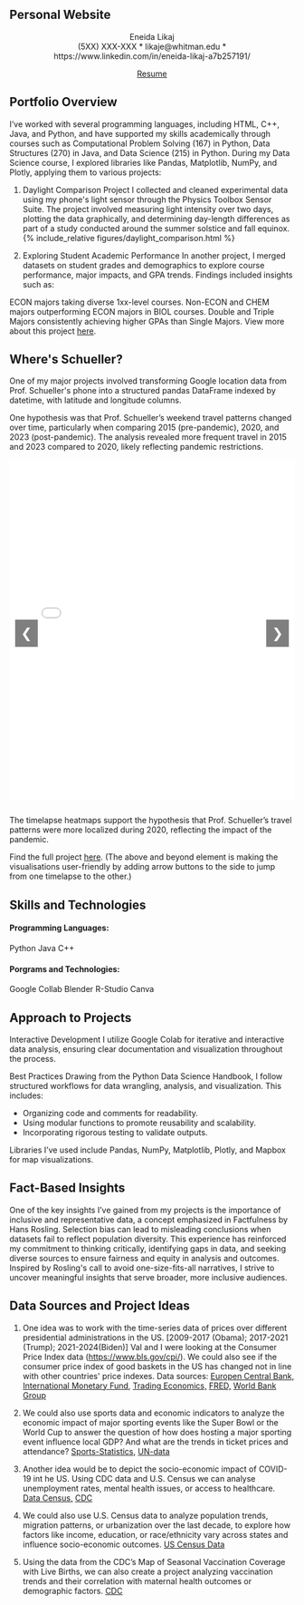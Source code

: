 ## Personal Website 
<div align="center">
  Eneida Likaj
</div>

<div align="center">
  (5XX) XXX-XXX * likaje@whitman.edu * https://www.linkedin.com/in/eneida-likaj-a7b257191/ 
  <p><a href="https://drive.google.com/file/d/1UC0yQGDHgcBRNg2DVpymw41IlIg1vByu/view?usp=sharing" target="_blank">Resume</a></p>
</div>


## Portfolio Overview
I’ve worked with several programming languages, including HTML, C++, Java, and Python, and have supported my skills academically through courses such as Computational Problem Solving (167) in Python, Data Structures (270) in Java, and Data Science (215) in Python.
During my Data Science course, I explored libraries like Pandas, Matplotlib, NumPy, and Plotly, applying them to various projects:

1. Daylight Comparison Project
I collected and cleaned experimental data using my phone's light sensor through the Physics Toolbox Sensor Suite. The project involved measuring light intensity over two days, plotting the data graphically, and determining day-length differences as part of a study conducted around the summer solstice and fall equinox.
{% include_relative figures/daylight_comparison.html %}

2. Exploring Student Academic Performance
In another project, I merged datasets on student grades and demographics to explore course performance, major impacts, and GPA trends. Findings included insights such as:

ECON majors taking diverse 1xx-level courses.
Non-ECON and CHEM majors outperforming ECON majors in BIOL courses.
Double and Triple Majors consistently achieving higher GPAs than Single Majors.
View more about this project 
<a href="https://colab.research.google.com/drive/1FQ1r23vMKJq5bhvWjfOPDZBqghMhEIpd?usp=sharing" target="_blank">here</a>.


## Where's Schueller?
One of my major projects involved transforming Google location data from Prof. Schueller's phone into a structured pandas DataFrame indexed by datetime, with latitude and longitude columns.

One hypothesis was that Prof. Schueller’s weekend travel patterns changed over time, particularly when comparing 2015 (pre-pandemic), 2020, and 2023 (post-pandemic). The analysis revealed more frequent travel in 2015 and 2023 compared to 2020, likely reflecting pandemic restrictions.

<div id="carousel" class="carousel" style="position: relative; width: 100%; max-width: 800px; margin: auto;">
  <!-- Slide 1 -->
  <div class="slide active">
    <iframe src="figures/timelapse_2019.html" width="100%" height="600" frameborder="0"></iframe>
  </div>

  <!-- Slide 2 -->
  <div class="slide">
    <iframe src="figures/timelapse_2020.html" width="100%" height="600" frameborder="0"></iframe>
  </div>

  <!-- Slide 3 -->
  <div class="slide">
    <iframe src="figures/timelapse_2022.html" width="100%" height="600" frameborder="0"></iframe>
  </div>

  <!-- Navigation Buttons -->
  <button class="prev" onclick="changeSlide(-1)">&#10094;</button>
  <button class="next" onclick="changeSlide(1)">&#10095;</button>
</div>

<style>
  /* Carousel Styles */
  .carousel {
    overflow: hidden;
    position: relative; /* Ensure positioning for child elements */
  }

  .slide {
    display: none;
    text-align: center;
  }

  .slide.active {
    display: block;
  }

  .prev, .next {
    cursor: pointer;
    position: absolute;
    top: 50%; /* Center vertically */
    transform: translateY(-50%); /* Adjust for centering */
    width: auto;
    padding: 10px;
    font-size: 24px;
    color: white;
    background-color: rgba(0, 0, 0, 0.5);
    border: none;
    z-index: 10; /* Ensure buttons are above other elements */
    user-select: none; /* Prevent text selection on click */
  }

  .prev {
    left: 10px; /* Position on the left */
  }

  .next {
    right: 10px; /* Position on the right */
  }

  iframe {
    display: block;
    margin: auto;
    border: none;
  }
</style>

<script>
  let currentSlide = 0;

  function changeSlide(direction) {
    const slides = document.querySelectorAll('.slide');
    slides[currentSlide].classList.remove('active');
    currentSlide = (currentSlide + direction + slides.length) % slides.length;
    slides[currentSlide].classList.add('active');
  }

  // Initialize the first slide
  document.querySelector('.slide').classList.add('active');
</script>


The timelapse heatmaps support the hypothesis that Prof. Schueller’s travel patterns were more localized during 2020, reflecting the impact of the pandemic.

Find the full project 
<a href="https://colab.research.google.com/drive/16VBqXlgDpoVissV-YfJqjQtlUCJL9_00?usp=sharing" target="_blank">here</a>.
(The above and beyond element is making the visualisations user-friendly by adding arrow buttons to the side to jump from one timelapse to the other.)


## Skills and Technologies
#### Programming Languages:
Python
Java
C++

#### Porgrams and Technologies:
Google Collab
Blender
R-Studio
Canva

## Approach to Projects
Interactive Development
I utilize Google Colab for iterative and interactive data analysis, ensuring clear documentation and visualization throughout the process.

Best Practices
Drawing from the Python Data Science Handbook, I follow structured workflows for data wrangling, analysis, and visualization. This includes:
- Organizing code and comments for readability.
- Using modular functions to promote reusability and scalability.
- Incorporating rigorous testing to validate outputs.
  
Libraries I’ve used include Pandas, NumPy, Matplotlib, Plotly, and Mapbox for map visualizations.

## Fact-Based Insights
One of the key insights I’ve gained from my projects is the importance of inclusive and representative data, a concept emphasized in Factfulness by Hans Rosling. Selection bias can lead to misleading conclusions when datasets fail to reflect population diversity. This experience has reinforced my commitment to thinking critically, identifying gaps in data, and seeking diverse sources to ensure fairness and equity in analysis and outcomes. Inspired by Rosling's call to avoid one-size-fits-all narratives, I strive to uncover meaningful insights that serve broader, more inclusive audiences.


## Data Sources and Project Ideas

1. One idea was to work with the time-series data of prices over different presidential
administrations in the US. [2009-2017 (Obama); 2017-2021 (Trump); 2021-2024(Biden)] 
Val and I were looking at the Consumer Price Index data (https://www.bls.gov/cpi/). We could also see if the consumer price index of good baskets in the US has changed not in
line with other countries' price indexes.
Data sources:
  <a href="https://data.ecb.europa.eu/data/data-categories/prices-macroeconomic-and-sectoral-statistics/measuring-inflation-harmonised-index-consumer-prices-hicp/harmonised-index-consumer-prices-hicp/goods" target="_blank">Europen Central Bank,</a>
  <a href="https://data.imf.org/?sk=4ffb52b2-3653-409a-b471-d47b46d904b5&sid=1485878802128" target="_blank">International  Monetary Fund,</a>
  <a href="https://tradingeconomics.com/united-states/interest-rate" target="_blank">Trading Economics,</a>
  <a href="https://fred.stlouisfed.org/series/FEDFUNDS" target="_blank">FRED,</a>
  <a href="https://data.worldbank.org/indicator/FP.CPI.TOTL.ZG" target="_blank">World Bank Group</a>

2. We could also use sports data and economic indicators to analyze the economic impact of major sporting events like the Super Bowl or the World Cup to answer the question of how does hosting a major sporting event influence local GDP?
And what are the trends in ticket prices and attendance?
  <a href="https://sports-statistics.com/" target="_blank">Sports-Statistics,</a>
  <a href="https://data.un.org/" target="_blank">UN-data</a>


3. Another idea would be to depict the socio-economic impact of COVID-19 int he US. Using CDC data and U.S. Census we can analyse unemployment rates, mental health issues, or access to healthcare.
  <a href="https://data.census.gov/" target="_blank">Data Census,</a>
  <a href="https://data.cdc.gov/" target="_blank">CDC</a>

4. We could also use U.S. Census data to analyze population trends, migration patterns, or urbanization over the last decade, to explore how factors like income, education, or race/ethnicity vary across states and influence socio-economic outcomes.
  <a href="https://data.census.gov/" target="_blank">US Census Data</a>

5. Using the data from the CDC’s Map of Seasonal Vaccination Coverage with Live Births, we can also create a project analyzing vaccination trends and their correlation with maternal health outcomes or demographic factors.
   <a href="https://data.cdc.gov/" target="_blank">CDC</a>
